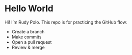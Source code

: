 # Hello World

Hi! I’m Rudy Polo. This repo is for practicing the GitHub flow:

- Create a branch
- Make commits
- Open a pull request
- Review & merge
